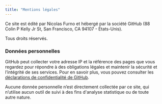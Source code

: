```yaml
---
title: "Mentions légales"
---
```


Ce site est édité par Nicolas Furno et hébergé par la société GitHub (88 Colin P Kelly Jr St, San Francisco, CA 94107 - États-Unis).

Tous droits réservés.

### Données personnelles

GitHub peut collecter votre adresse IP et la référence des pages que vous regardez pour répondre à des obligations légales et maintenir la sécurité et l’intégrité de ses services. Pour en savoir plus, vous pouvez consulter les [déclarations de confidentialité de GitHub](https://docs.github.com/en/github/site-policy/github-privacy-statement#additional-services).

Aucune donnée personnelle n’est directement collectée par ce site, qui n’utilise aucun outil de suivi à des fins d'analyse statistique ou de toute autre nature.
